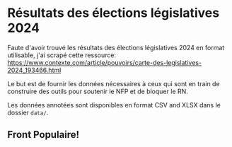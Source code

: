 # Résultats des élections législatives 2024

Faute d'avoir trouvé les résultats des élections législatives 2024 en format utilisable, j'ai scrapé cette ressource: https://www.contexte.com/article/pouvoirs/carte-des-legislatives-2024_193466.html

Le but est de fournir les données nécessaires à ceux qui sont en train de construire des outils pour soutenir le NFP et de bloquer le RN.

Les données annotées sont disponibles en format CSV and XLSX dans le dossier `data/`.

## Front Populaire!
